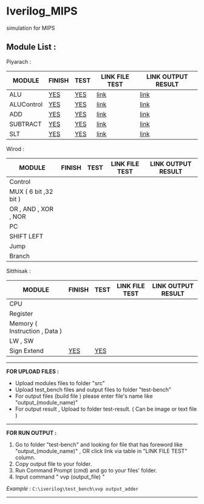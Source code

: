 # Iverilog_MIPS
simulation for MIPS

__Module List :__
---

Piyarach :

 MODULE      | FINISH | TEST | LINK FILE TEST | LINK OUTPUT RESULT
-------------|--------|------|--------------- | ------------------
  ALU        | [YES](https://github.com/Piyarach/Iverilog_MIPS/blob/master/src/alu_32_bit.v)       | [YES](https://github.com/Piyarach/Iverilog_MIPS/blob/master/test-bench/alu_tb.v)     |   [link](https://github.com/Piyarach/Iverilog_MIPS/blob/master/test-bench/output_alu)             |   [link](https://github.com/Piyarach/Iverilog_MIPS/blob/master/test-result/result_alu)          
  ALUControl | [YES](https://github.com/Piyarach/Iverilog_MIPS/blob/master/src/aluControl.v)  | [YES](https://github.com/Piyarach/Iverilog_MIPS/blob/master/test-bench/aluControl_tb.v)  | [link](https://github.com/Piyarach/Iverilog_MIPS/blob/master/test-bench/output_aluControl)  | [link](https://github.com/Piyarach/Iverilog_MIPS/blob/master/test-result/result_aluControl)            
  ADD        | [YES](https://github.com/Piyarach/Iverilog_MIPS/blob/master/src/adder_32_bit.v)   | [YES](https://github.com/Piyarach/Iverilog_MIPS/blob/master/test-bench/adder_32_tb.v)  | [link](https://github.com/Piyarach/Iverilog_MIPS/blob/master/test-bench/output_adder)  | [link](https://github.com/Piyarach/Iverilog_MIPS/blob/master/test-result/result_adder)             
  SUBTRACT   | [YES](https://github.com/Piyarach/Iverilog_MIPS/blob/master/src/subtract_32_bit.v)    | [YES](https://github.com/Piyarach/Iverilog_MIPS/blob/master/test-bench/subtract_32_bit_tb.v)  | [link](https://github.com/Piyarach/Iverilog_MIPS/blob/master/test-bench/output_subtract) | [link](https://github.com/Piyarach/Iverilog_MIPS/blob/master/test-result/result_subtract)              
  SLT        | [YES](https://github.com/Piyarach/Iverilog_MIPS/blob/master/src/slt_32_bit.v)    | [YES](https://github.com/Piyarach/Iverilog_MIPS/blob/master/test-bench/slt_32_bit_tb.v)  | [link](https://github.com/Piyarach/Iverilog_MIPS/blob/master/test-bench/output_slt) | [link](https://github.com/Piyarach/Iverilog_MIPS/blob/master/test-result/result_slt)              
  
Wirod :

 MODULE                 | FINISH | TEST | LINK FILE TEST | LINK OUTPUT RESULT
------------------------|--------|------|--------------- | ------------------
  Control               |        |      |                |             
  MUX ( 6 bit ,32 bit ) |        |      |                |                
  OR , AND , XOR , NOR  |        |      |                |                
  PC                    |        |      |                |                
  SHIFT LEFT            |        |      |                |   
  Jump                  |        |      |                |
  Branch                |        |      |                |
  
Sitthisak :

 MODULE                          | FINISH | TEST | LINK FILE TEST | LINK OUTPUT RESULT
---------------------------------|--------|------|--------------- | ------------------
  CPU                            |        |      |                |                             
  Register                       |        |      |                |                
  Memory ( Instruction , Data )  |        |      |                |                
  LW , SW                        |        |      |                |                
  Sign Extend                    | [YES](https://github.com/Piyarach/Iverilog_MIPS/blob/master/src/Sign_Extend.v)       | [YES](https://github.com/Piyarach/Iverilog_MIPS/blob/master/test-bench/Sign_Extend_tb.v)     |                |  
  
  ---
  
  __FOR UPLOAD FILES :__
  * Upload modules files to folder "src"
  * Upload test_bench files and output files to folder "test-bench"
  * For output files (build file ) please enter file's name like "output_(module_name)"
  * For output result , Upload to folder test-result. ( Can be image or text file )
  
---

 __FOR RUN OUTPUT :__
  1. Go to folder "test-bench" and looking for file that has foreword like "output_(module_name)" , OR click link via table in "LINK FILE TEST" column.
  2. Copy output file to your folder.
  3. Run Command Prompt (cmd) and go to your files' folder.
  4. Input command " vvp (output_file) " 

_Example :_ `C:\iverilog\test_bench\vvp output_adder`
  
---
